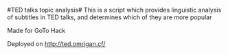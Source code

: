 #TED talks topic analysis#
This is a script which provides linguistic analysis of subtitles in TED talks, and determines which of they are more popular

Made for GoTo Hack

Deployed on http://ted.omrigan.cf/

